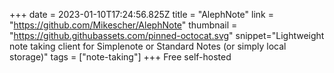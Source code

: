 +++
date = 2023-01-10T17:24:56.825Z
title = "AlephNote"
link = "https://github.com/Mikescher/AlephNote"
thumbnail = "https://github.githubassets.com/pinned-octocat.svg"
snippet="Lightweight note taking client for Simplenote or Standard Notes (or simply local storage)"
tags = ["note-taking"]
+++
Free self-hosted
